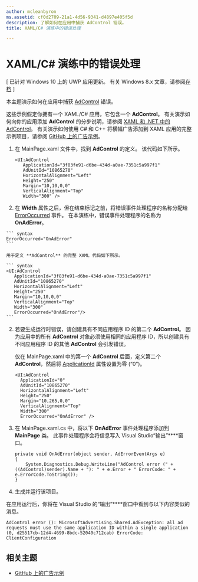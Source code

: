```yaml
---
author: mcleanbyron
ms.assetid: cf0d2709-21a1-4d56-9341-d4897e405f5d
description: 了解如何在应用中捕获 AdControl 错误。
title: XAML/C# 演练中的错误处理

---
```


# XAML/C# 演练中的错误处理


\[ 已针对 Windows 10 上的 UWP 应用更新。 有关 Windows 8.x 文章，请参阅[存档](http://go.microsoft.com/fwlink/p/?linkid=619132) \]

本主题演示如何在应用中捕获 [AdControl](https://msdn.microsoft.com/library/windows/apps/microsoft.advertising.winrt.ui.adcontrol.aspx) 错误。

这些示例假定你拥有一个 XAML/C# 应用，它包含一个 **AdControl**。 有关演示如何向你的应用添加 **AdControl** 的分步说明，请参阅 [XAML 和 .NET 中的 AdControl](adcontrol-in-xaml-and--net.md)。 有关演示如何使用 C# 和 C++ 将横幅广告添加到 XAML 应用的完整示例项目，请参阅 [GitHub 上的广告示例](http://aka.ms/githubads)。

1.  在 MainPage.xaml 文件中，找到 **AdControl** 的定义。 该代码如下所示。

    ``` syntax
    <UI:AdControl
       ApplicationId="3f83fe91-d6be-434d-a0ae-7351c5a997f1"
       AdUnitId="10865270"
       HorizontalAlignment="Left"
       Height="250"
       Margin="10,10,0,0"
       VerticalAlignment="Top"
       Width="300" />
    ```

2.   在 **Width** 属性之后，但在结束标记之前，将错误事件处理程序的名称分配给 [ErrorOccurred](https://msdn.microsoft.com/library/windows/apps/microsoft.advertising.winrt.ui.adcontrol.erroroccurred.aspx) 事件。 在本演练中，错误事件处理程序的名称为 **OnAdError**。

    ``` syntax
    ErrorOccurred="OnAdError"
    ```

    用于定义 **AdControl** 的完整 XAML 代码如下所示。

    ``` syntax
    <UI:AdControl
       ApplicationId="3f83fe91-d6be-434d-a0ae-7351c5a997f1"
       AdUnitId="10865270"
       HorizontalAlignment="Left"
       Height="250"
       Margin="10,10,0,0"
       VerticalAlignment="Top"
       Width="300"
       ErrorOccurred="OnAdError"/>
    ```

2.  若要生成运行时错误，请创建具有不同应用程序 ID 的第二个 **AdControl**。 因为应用中的所有 **AdControl** 对象必须使用相同的应用程序 ID，所以创建具有不同应用程序 ID 的其他 **AdControl** 会引发错误。

    仅在 MainPage.xaml 中的第一个 **AdControl** 后面，定义第二个 **AdControl**，然后将 [ApplicationId](https://msdn.microsoft.com/library/windows/apps/microsoft.advertising.winrt.ui.adcontrol.applicationid.aspx) 属性设置为零 (“0”)。

    ``` syntax
    <UI:AdControl
      ApplicationId="0"
      AdUnitId="10865270"
      HorizontalAlignment="Left"
      Height="250"
      Margin="10,265,0,0"
      VerticalAlignment="Top"
      Width="300"
      ErrorOccurred="OnAdError" />
    ```

3.  在 MainPage.xaml.cs 中，将以下 **OnAdError** 事件处理程序添加到 **MainPage** 类。 此事件处理程序会将信息写入 Visual Studio“输出”****窗口。

    ``` syntax
    private void OnAdError(object sender, AdErrorEventArgs e)
    {
        System.Diagnostics.Debug.WriteLine("AdControl error (" + ((AdControl)sender).Name + "): " + e.Error + " ErrorCode: " + e.ErrorCode.ToString());
    }
    ```

4.  生成并运行该项目。

在应用运行后，你将在 Visual Studio 的“输出”****窗口中看到与以下内容类似的消息。

``` syntax
AdControl error (): MicrosoftAdvertising.Shared.AdException: all ad requests must use the same application ID within a single application (0, d25517cb-12d4-4699-8bdc-52040c712cab) ErrorCode: ClientConfiguration
```

## 相关主题

* [GitHub 上的广告示例](http://aka.ms/githubads)

 


<!--HONumber=May16_HO2-->


